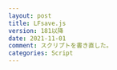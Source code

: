 ```yaml
---
layout: post
title: LFsave.js
version: 181以降
date: 2021-11-01
comment: スクリプトを書き直した。
categories: Script
---
```

<BR>
<script src="https://gist.github.com/tar80/e480eb70087059b2f388ffaf9260fe7b.js"></script>
